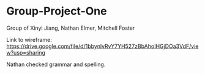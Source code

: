 # Group-Project-One
Group of Xinyi Jiang, Nathan Elmer, Mitchell Foster 

Link to wireframe:
https://drive.google.com/file/d/1bbynlvRvY7YH527zBbAhoIHGjDOa3VdF/view?usp=sharing

Nathan checked grammar and spelling.